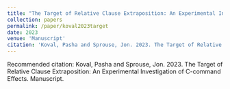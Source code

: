 ```yaml
---
title: "The Target of Relative Clause Extraposition: An Experimental Investigation of C-command Effects"
collection: papers
permalink: /paper/koval2023target
date: 2023
venue: 'Manuscript'
citation: 'Koval, Pasha and Sprouse, Jon. 2023. The Target of Relative Clause Extraposition: An Experimental Investigation of C-command Effects. Manuscript.'
---
```

Recommended citation: Koval, Pasha and Sprouse, Jon. 2023. The Target of Relative Clause Extraposition: An Experimental Investigation of C-command Effects. Manuscript.
